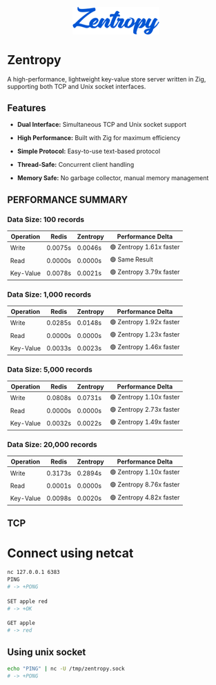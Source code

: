 <p align="center"><a href="#logo"><img src="https://raw.githubusercontent.com/mailmug/zentropy/main/logo.png" width="200" alt="Zentropy Logo"></a></p>

# Zentropy
A high-performance, lightweight key-value store server written in Zig, supporting both TCP and Unix socket interfaces.

## Features
- **Dual Interface:** Simultaneous TCP and Unix socket support

- **High Performance:** Built with Zig for maximum efficiency

- **Simple Protocol:** Easy-to-use text-based protocol

- **Thread-Safe:** Concurrent client handling

- **Memory Safe:** No garbage collector, manual memory management

## PERFORMANCE SUMMARY

### Data Size: 100 records

| Operation   | Redis    | Zentropy | Performance Delta |
|-------------|----------|----------|-------------------|
| Write       | 0.0075s  | 0.0046s  | 🟢 Zentropy 1.61x faster |
| Read        | 0.0000s  | 0.0000s  | 🟢 Same Result |
| Key-Value   | 0.0078s  | 0.0021s  | 🟢 Zentropy 3.79x faster |

### Data Size: 1,000 records

| Operation   | Redis    | Zentropy | Performance Delta |
|-------------|----------|----------|-------------------|
| Write       | 0.0285s  | 0.0148s  | 🟢 Zentropy 1.92x faster |
| Read        | 0.0000s  | 0.0000s  | 🟢 Zentropy 1.23x faster |
| Key-Value   | 0.0033s  | 0.0023s  | 🟢 Zentropy 1.46x faster |

### Data Size: 5,000 records

| Operation   | Redis    | Zentropy | Performance Delta |
|-------------|----------|----------|-------------------|
| Write       | 0.0808s  | 0.0731s  | 🟢 Zentropy 1.10x faster |
| Read        | 0.0000s  | 0.0000s  | 🟢 Zentropy 2.73x faster |
| Key-Value   | 0.0032s  | 0.0022s  | 🟢 Zentropy 1.49x faster |

### Data Size: 20,000 records

| Operation   | Redis    | Zentropy | Performance Delta |
|-------------|----------|----------|-------------------|
| Write       | 0.3173s  | 0.2894s  | 🟢 Zentropy 1.10x faster |
| Read        | 0.0001s  | 0.0000s  | 🟢 Zentropy 8.76x faster |
| Key-Value   | 0.0098s  | 0.0020s  | 🟢 Zentropy 4.82x faster |


## TCP


# Connect using netcat
```bash
nc 127.0.0.1 6383
PING
# -> +PONG

SET apple red
# -> +OK

GET apple
# -> red
```


## Using unix socket
```bash
echo "PING" | nc -U /tmp/zentropy.sock
# -> +PONG
```

